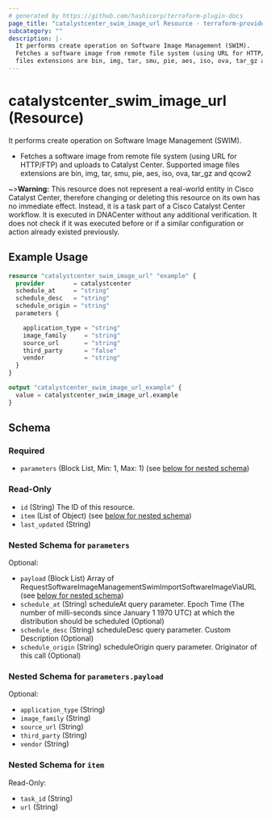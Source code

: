 ```yaml
---
# generated by https://github.com/hashicorp/terraform-plugin-docs
page_title: "catalystcenter_swim_image_url Resource - terraform-provider-catalystcenter"
subcategory: ""
description: |-
  It performs create operation on Software Image Management (SWIM).
  Fetches a software image from remote file system (using URL for HTTP/FTP) and uploads to Catalyst Center. Supported image
  files extensions are bin, img, tar, smu, pie, aes, iso, ova, tar_gz and qcow2
---
```


# catalystcenter_swim_image_url (Resource)

It performs create operation on Software Image Management (SWIM).

- Fetches a software image from remote file system (using URL for HTTP/FTP) and uploads to Catalyst Center. Supported image
files extensions are bin, img, tar, smu, pie, aes, iso, ova, tar_gz and qcow2



~>**Warning:**
This resource does not represent a real-world entity in Cisco Catalyst Center, therefore changing or deleting this resource on its own has no immediate effect.
Instead, it is a task part of a Cisco Catalyst Center workflow. It is executed in DNACenter without any additional verification. It does not check if it was executed before or if a similar configuration or action already existed previously.

## Example Usage

```terraform
resource "catalystcenter_swim_image_url" "example" {
  provider        = catalystcenter
  schedule_at     = "string"
  schedule_desc   = "string"
  schedule_origin = "string"
  parameters {

    application_type = "string"
    image_family     = "string"
    source_url       = "string"
    third_party      = "false"
    vendor           = "string"
  }
}

output "catalystcenter_swim_image_url_example" {
  value = catalystcenter_swim_image_url.example
}
```

<!-- schema generated by tfplugindocs -->
## Schema

### Required

- `parameters` (Block List, Min: 1, Max: 1) (see [below for nested schema](#nestedblock--parameters))

### Read-Only

- `id` (String) The ID of this resource.
- `item` (List of Object) (see [below for nested schema](#nestedatt--item))
- `last_updated` (String)

<a id="nestedblock--parameters"></a>
### Nested Schema for `parameters`

Optional:

- `payload` (Block List) Array of RequestSoftwareImageManagementSwimImportSoftwareImageViaURL (see [below for nested schema](#nestedblock--parameters--payload))
- `schedule_at` (String) scheduleAt query parameter. Epoch Time (The number of milli-seconds since January 1 1970 UTC) at which the distribution should be scheduled (Optional)
- `schedule_desc` (String) scheduleDesc query parameter. Custom Description (Optional)
- `schedule_origin` (String) scheduleOrigin query parameter. Originator of this call (Optional)

<a id="nestedblock--parameters--payload"></a>
### Nested Schema for `parameters.payload`

Optional:

- `application_type` (String)
- `image_family` (String)
- `source_url` (String)
- `third_party` (String)
- `vendor` (String)



<a id="nestedatt--item"></a>
### Nested Schema for `item`

Read-Only:

- `task_id` (String)
- `url` (String)
